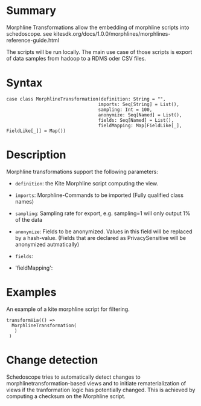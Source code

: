 # Summary

Morphline Transformations allow the embedding of morphline scripts into schedoscope. see kitesdk.org/docs/1.0.0/morphlines/morphlines-reference-guide.html

The scripts will be run locally. The main use case of those scripts is export of data samples from hadoop to a RDMS oder CSV files.

# Syntax

    case class MorphlineTransformation(definition: String = "",
                                      imports: Seq[String] = List(),
                                      sampling: Int = 100,
                                      anonymize: Seq[Named] = List(),
                                      fields: Seq[Named] = List(),
                                      fieldMapping: Map[FieldLike[_], FieldLike[_]] = Map())

# Description

Morphline transformations support the following parameters:

* `definition`: the Kite Morphline script computing the view. 

* `imports`: Morphline-Commands to be imported (Fully qualified class names)

* `sampling`: Sampling rate for export, e.g. sampling=1 will only output 1% of the data 

* `anonymize`: Fields to be anonymized. Values in this field will be replaced by a hash-value. (Fields that are declared as PrivacySensitive will be anonymized autmatically)

* `fields`:
* 'fieldMapping':


# Examples

An example of a kite morphline script for filtering.

    transformVia(() =>
      MorphlineTransformation(
       )
     )


# Change detection

Schedoscope tries to automatically detect changes to morphlinetransformation-based views and to initiate rematerialization of views if the tranformation logic has potentially changed. This is achieved by computing a checksum on the Morphline script.
